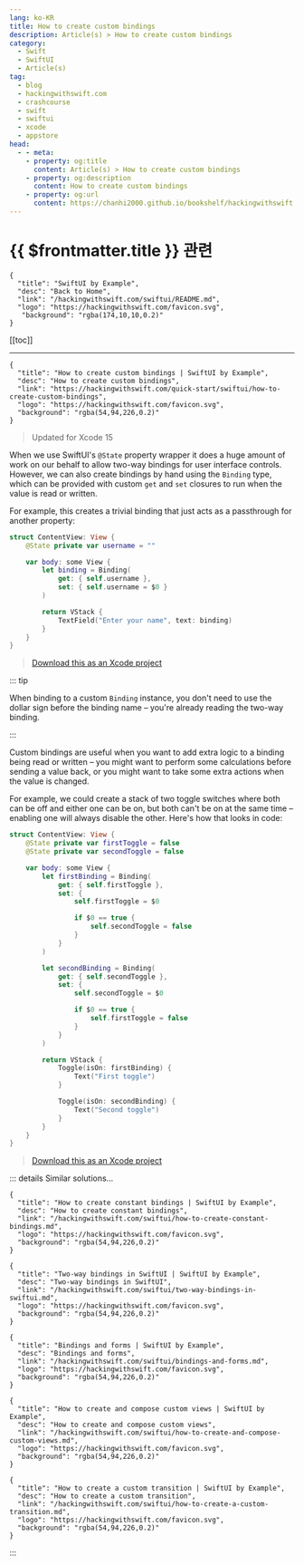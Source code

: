 ```yaml
---
lang: ko-KR
title: How to create custom bindings
description: Article(s) > How to create custom bindings
category:
  - Swift
  - SwiftUI
  - Article(s)
tag: 
  - blog
  - hackingwithswift.com
  - crashcourse
  - swift
  - swiftui
  - xcode
  - appstore
head:
  - - meta:
    - property: og:title
      content: Article(s) > How to create custom bindings
    - property: og:description
      content: How to create custom bindings
    - property: og:url
      content: https://chanhi2000.github.io/bookshelf/hackingwithswift.com/swiftui/how-to-create-custom-bindings.html
---
```


# {{ $frontmatter.title }} 관련

```component VPCard
{
  "title": "SwiftUI by Example",
  "desc": "Back to Home",
  "link": "/hackingwithswift.com/swiftui/README.md",
  "logo": "https://hackingwithswift.com/favicon.svg",
   "background": "rgba(174,10,10,0.2)"
}
```

[[toc]]

---

```component VPCard
{
  "title": "How to create custom bindings | SwiftUI by Example",
  "desc": "How to create custom bindings",
  "link": "https://hackingwithswift.com/quick-start/swiftui/how-to-create-custom-bindings",
  "logo": "https://hackingwithswift.com/favicon.svg",
  "background": "rgba(54,94,226,0.2)"
}
```

> Updated for Xcode 15

When we use SwiftUI's `@State` property wrapper it does a huge amount of work on our behalf to allow two-way bindings for user interface controls. However, we can also create bindings by hand using the `Binding` type, which can be provided with custom `get` and `set` closures to run when the value is read or written.

For example, this creates a trivial binding that just acts as a passthrough for another property:

```swift
struct ContentView: View {
    @State private var username = ""

    var body: some View {
        let binding = Binding(
            get: { self.username },
            set: { self.username = $0 }
        )

        return VStack {
            TextField("Enter your name", text: binding)
        }
    }
}
```

> [<FontIcon icon="fas fa-file-zipper"/>Download this as an Xcode project](https://hackingwithswift.com/files/projects/swiftui/how-to-create-custom-bindings-1.zip)

<VidStack src="https://hackingwithswift.com/img/books/quick-start/swiftui/how-to-create-custom-bindings-1~dark.mp4" />

::: tip

When binding to a custom `Binding` instance, you don't need to use the dollar sign before the binding name – you're already reading the two-way binding.

:::

Custom bindings are useful when you want to add extra logic to a binding being read or written – you might want to perform some calculations before sending a value back, or you might want to take some extra actions when the value is changed.

For example, we could create a stack of two toggle switches where both can be off and either one can be on, but both can't be on at the same time – enabling one will always disable the other. Here's how that looks in code:

```swift
struct ContentView: View {
    @State private var firstToggle = false
    @State private var secondToggle = false

    var body: some View {
        let firstBinding = Binding(
            get: { self.firstToggle },
            set: {
                self.firstToggle = $0

                if $0 == true {
                    self.secondToggle = false
                }
            }
        )

        let secondBinding = Binding(
            get: { self.secondToggle },
            set: {
                self.secondToggle = $0

                if $0 == true {
                    self.firstToggle = false
                }
            }
        )

        return VStack {
            Toggle(isOn: firstBinding) {
                Text("First toggle")
            }

            Toggle(isOn: secondBinding) {
                Text("Second toggle")
            }
        }
    }
}
```

> [<FontIcon icon="fas fa-file-zipper"/>Download this as an Xcode project](https://hackingwithswift.com/files/projects/swiftui/how-to-create-custom-bindings-2.zip)

<VidStack src="https://hackingwithswift.com/img/books/quick-start/swiftui/how-to-create-custom-bindings-2~dark.mp4" />

::: details Similar solutions…

```component VPCard
{
  "title": "How to create constant bindings | SwiftUI by Example",
  "desc": "How to create constant bindings",
  "link": "/hackingwithswift.com/swiftui/how-to-create-constant-bindings.md",
  "logo": "https://hackingwithswift.com/favicon.svg",
  "background": "rgba(54,94,226,0.2)"
}
```

```component VPCard
{
  "title": "Two-way bindings in SwiftUI | SwiftUI by Example",
  "desc": "Two-way bindings in SwiftUI",
  "link": "/hackingwithswift.com/swiftui/two-way-bindings-in-swiftui.md",
  "logo": "https://hackingwithswift.com/favicon.svg",
  "background": "rgba(54,94,226,0.2)"
}
```

```component VPCard
{
  "title": "Bindings and forms | SwiftUI by Example",
  "desc": "Bindings and forms",
  "link": "/hackingwithswift.com/swiftui/bindings-and-forms.md",
  "logo": "https://hackingwithswift.com/favicon.svg",
  "background": "rgba(54,94,226,0.2)"
}
```

```component VPCard
{
  "title": "How to create and compose custom views | SwiftUI by Example",
  "desc": "How to create and compose custom views",
  "link": "/hackingwithswift.com/swiftui/how-to-create-and-compose-custom-views.md",
  "logo": "https://hackingwithswift.com/favicon.svg",
  "background": "rgba(54,94,226,0.2)"
}
```

```component VPCard
{
  "title": "How to create a custom transition | SwiftUI by Example",
  "desc": "How to create a custom transition",
  "link": "/hackingwithswift.com/swiftui/how-to-create-a-custom-transition.md",
  "logo": "https://hackingwithswift.com/favicon.svg",
  "background": "rgba(54,94,226,0.2)"
}
```

:::

